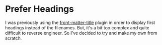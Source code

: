 # Prefer Headings

I was previously using the [front-matter-title](https://github.com/snezhig/obsidian-front-matter-title) plugin in order to display first headings instead of the filenames. But, it's a bit too complex and quite difficult to reverse engineer. So I've decided to try and make my own from scratch.
